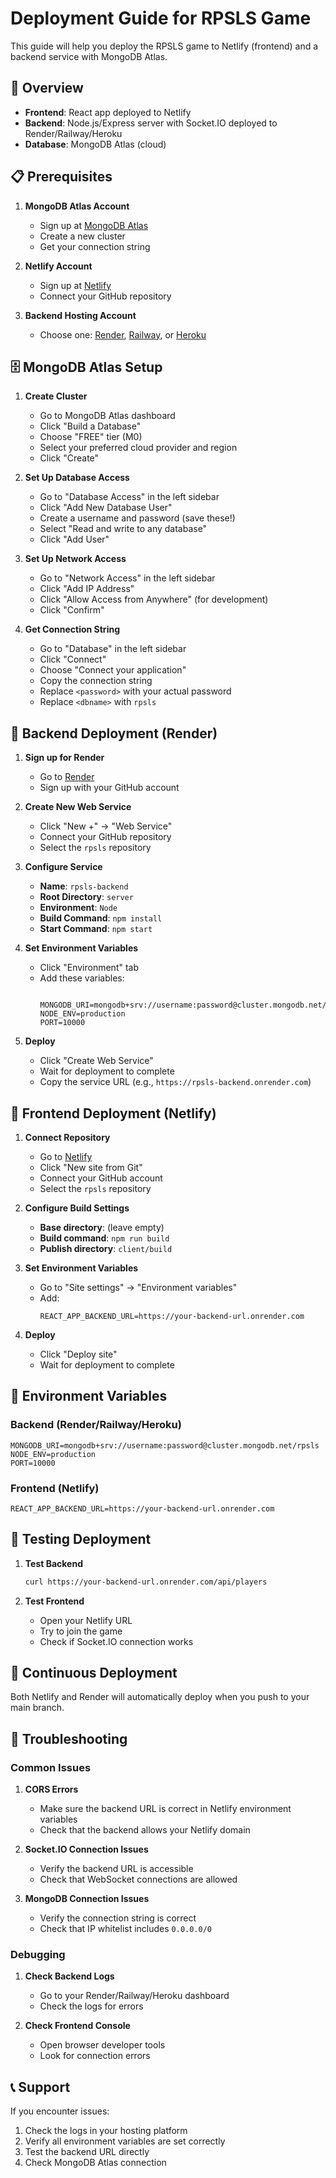 # Deployment Guide for RPSLS Game

This guide will help you deploy the RPSLS game to Netlify (frontend) and a backend service with MongoDB Atlas.

## 🎯 Overview

- **Frontend**: React app deployed to Netlify
- **Backend**: Node.js/Express server with Socket.IO deployed to Render/Railway/Heroku
- **Database**: MongoDB Atlas (cloud)

## 📋 Prerequisites

1. **MongoDB Atlas Account**
   - Sign up at [MongoDB Atlas](https://www.mongodb.com/atlas)
   - Create a new cluster
   - Get your connection string

2. **Netlify Account**
   - Sign up at [Netlify](https://netlify.com)
   - Connect your GitHub repository

3. **Backend Hosting Account**
   - Choose one: [Render](https://render.com), [Railway](https://railway.app), or [Heroku](https://heroku.com)

## 🗄️ MongoDB Atlas Setup

1. **Create Cluster**
   - Go to MongoDB Atlas dashboard
   - Click "Build a Database"
   - Choose "FREE" tier (M0)
   - Select your preferred cloud provider and region
   - Click "Create"

2. **Set Up Database Access**
   - Go to "Database Access" in the left sidebar
   - Click "Add New Database User"
   - Create a username and password (save these!)
   - Select "Read and write to any database"
   - Click "Add User"

3. **Set Up Network Access**
   - Go to "Network Access" in the left sidebar
   - Click "Add IP Address"
   - Click "Allow Access from Anywhere" (for development)
   - Click "Confirm"

4. **Get Connection String**
   - Go to "Database" in the left sidebar
   - Click "Connect"
   - Choose "Connect your application"
   - Copy the connection string
   - Replace `<password>` with your actual password
   - Replace `<dbname>` with `rpsls`

## 🚀 Backend Deployment (Render)

1. **Sign up for Render**
   - Go to [Render](https://render.com)
   - Sign up with your GitHub account

2. **Create New Web Service**
   - Click "New +" → "Web Service"
   - Connect your GitHub repository
   - Select the `rpsls` repository

3. **Configure Service**
   - **Name**: `rpsls-backend`
   - **Root Directory**: `server`
   - **Environment**: `Node`
   - **Build Command**: `npm install`
   - **Start Command**: `npm start`

4. **Set Environment Variables**
   - Click "Environment" tab
   - Add these variables:
     ```
           MONGODB_URI=mongodb+srv://username:password@cluster.mongodb.net/rpsls
     NODE_ENV=production
     PORT=10000
     ```

5. **Deploy**
   - Click "Create Web Service"
   - Wait for deployment to complete
   - Copy the service URL (e.g., `https://rpsls-backend.onrender.com`)

## 🎨 Frontend Deployment (Netlify)

1. **Connect Repository**
   - Go to [Netlify](https://netlify.com)
   - Click "New site from Git"
   - Connect your GitHub account
   - Select the `rpsls` repository

2. **Configure Build Settings**
   - **Base directory**: (leave empty)
   - **Build command**: `npm run build`
   - **Publish directory**: `client/build`

3. **Set Environment Variables**
   - Go to "Site settings" → "Environment variables"
   - Add:
     ```
     REACT_APP_BACKEND_URL=https://your-backend-url.onrender.com
     ```

4. **Deploy**
   - Click "Deploy site"
   - Wait for deployment to complete

## 🔧 Environment Variables

### Backend (Render/Railway/Heroku)
```env
MONGODB_URI=mongodb+srv://username:password@cluster.mongodb.net/rpsls
NODE_ENV=production
PORT=10000
```

### Frontend (Netlify)
```env
REACT_APP_BACKEND_URL=https://your-backend-url.onrender.com
```

## 🧪 Testing Deployment

1. **Test Backend**
   ```bash
   curl https://your-backend-url.onrender.com/api/players
   ```

2. **Test Frontend**
   - Open your Netlify URL
   - Try to join the game
   - Check if Socket.IO connection works

## 🔄 Continuous Deployment

Both Netlify and Render will automatically deploy when you push to your main branch.

## 🐛 Troubleshooting

### Common Issues

1. **CORS Errors**
   - Make sure the backend URL is correct in Netlify environment variables
   - Check that the backend allows your Netlify domain

2. **Socket.IO Connection Issues**
   - Verify the backend URL is accessible
   - Check that WebSocket connections are allowed

3. **MongoDB Connection Issues**
   - Verify the connection string is correct
   - Check that IP whitelist includes `0.0.0.0/0`

### Debugging

1. **Check Backend Logs**
   - Go to your Render/Railway/Heroku dashboard
   - Check the logs for errors

2. **Check Frontend Console**
   - Open browser developer tools
   - Look for connection errors

## 📞 Support

If you encounter issues:
1. Check the logs in your hosting platform
2. Verify all environment variables are set correctly
3. Test the backend URL directly
4. Check MongoDB Atlas connection 
